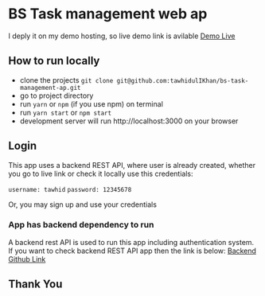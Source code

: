 # BS Task management web ap
I deply it on my demo hosting, so live demo link is avilable
[Demo Live](https://bs-task-mapp-web.tawhid.me)

## How to run locally
- clone the projects
`git clone git@github.com:tawhidulIKhan/bs-task-management-ap.git`
- go to project directory
- run `yarn` or `npm` (if you use npm) on terminal
- run `yarn start` or `npm start`
- development server will run http://localhost:3000 on your browser

## Login
This app uses a backend REST API, where user is already created, 
whether you go to live link or check it locally use this credentials:

`username: tawhid`
`password: 12345678`

Or, you may sign up and use your credentials

### App has backend dependency to run
A backend rest API is used to run this app including authentication system.
If you want to check backend REST API app then the link is below:
[Backend Github Link ](https://github.com/tawhidulIKhan/bs-task-management-ap-api)

## Thank You